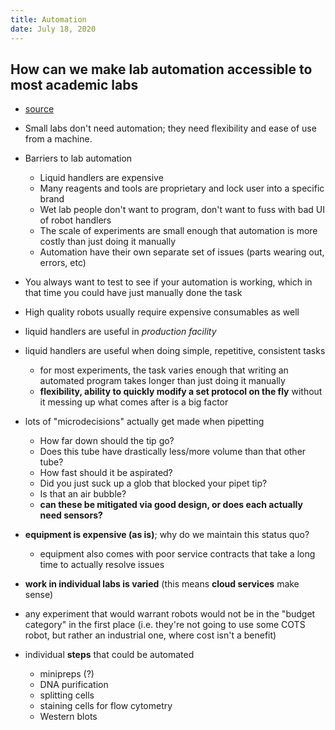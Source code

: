 ```yaml
---
title: Automation
date: July 18, 2020
---
```


## How can we make lab automation accessible to most academic labs
* [source](https://www.reddit.com/r/labrats/comments/9mavxz/how_can_we_make_lab_automation_accessible_to_most/)
* Small labs don't need automation; they need flexibility and ease of use from a machine.
* Barriers to lab automation
    * Liquid handlers are expensive
    * Many reagents and tools are proprietary and lock user into a specific brand
    * Wet lab people don't want to program, don't want to fuss with bad UI of robot handlers
    * The scale of experiments are small enough that automation is more costly than just doing it manually
    * Automation have their own separate set of issues (parts wearing out, errors, etc)

* You always want to test to see if your automation is working, which in that time you could have just manually done the task
* High quality robots usually require expensive consumables as well

* liquid handlers are useful in _production facility_
* liquid handlers are useful when doing simple, repetitive, consistent tasks
    * for most experiments, the task varies enough that writing an automated program takes longer than just doing it manually
    * **flexibility, ability to quickly modify a set protocol on the fly** without it messing up what comes after is a big factor

* lots of "microdecisions" actually get made when pipetting
    * How far down should the tip go?
    * Does this tube have drastically less/more volume than that other tube?
    * How fast should it be aspirated?
    * Did you just suck up a glob that blocked your pipet tip?
    * Is that an air bubble?
    * **can these be mitigated via good design, or does each actually need sensors?**

* **equipment is expensive (as is)**; why do we maintain this status quo?
    * equipment also comes with poor service contracts that take a long time to actually resolve issues
* **work in individual labs is varied** (this means **cloud services** make sense)
* any experiment that would warrant robots would not be in the "budget category" in the first place (i.e. they're not going to use some COTS robot, but rather an industrial one, where cost isn't a benefit)

* individual **steps** that could be automated
    * minipreps (?)
    * DNA purification
    * splitting cells
    * staining cells for flow cytometry
    * Western blots
